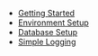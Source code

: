 - [Getting Started](getting-started.md)
- [Environment Setup](environment-setup.md)
- [Database Setup](database-setup.md)
- [Simple Logging](simple-logging.md)

